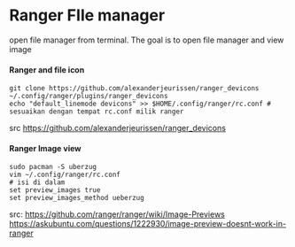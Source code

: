 # Ranger FIle manager

open file manager from terminal. The goal is to open file manager
and view image 

#### Ranger and file icon
```
git clone https://github.com/alexanderjeurissen/ranger_devicons ~/.config/ranger/plugins/ranger_devicons
echo "default_linemode devicons" >> $HOME/.config/ranger/rc.conf # sesuaikan dengan tempat rc.conf milik ranger
```
src <https://github.com/alexanderjeurissen/ranger_devicons>
#### Ranger Image view
```
sudo pacman -S uberzug
vim ~/.config/ranger/rc.conf
# isi di dalam
set preview_images true
set preview_images_method ueberzug
```
src: <https://github.com/ranger/ranger/wiki/Image-Previews> <https://askubuntu.com/questions/1222930/image-preview-doesnt-work-in-ranger>
